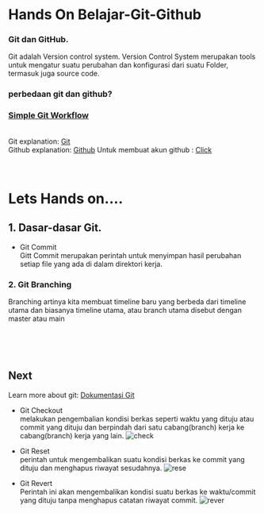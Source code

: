 # Hands On Belajar-Git-Github
### Git dan GitHub.
Git adalah Version control system.
Version Control System merupakan tools untuk mengatur suatu perubahan dan konfigurasi dari suatu Folder, termasuk juga source code. 
### perbedaan git dan github?
### <a href="https://drive.google.com/file/d/1USx6VW8Eusdefd8oulrUZ58ufyu_s_Z-/view?usp=sharing">Simple Git Workflow</a>
<br/>
Git explanation: <a href="https://git-scm.com/">Git</a>  <br/>
Github explanation: <a href="https://www.w3schools.com/whatis/whatis_github.asp">Github</a>
Untuk membuat akun github : <a href="https://github.com/signup">Click</a>
<br/>
<br/>
<br/>

# Lets Hands on....

## 1. Dasar-dasar Git.
- Git Commit <br/>
Gitt Commit merupakan perintah untuk menyimpan hasil perubahan setiap file yang ada di dalam direktori kerja.  

### 2. Git Branching
Branching artinya kita membuat timeline baru yang berbeda dari timeline utama dan biasanya timeline utama, atau branch utama disebut dengan master atau main



<br/>
<br/>
<br/>

## Next
Learn more about git: <a href="https://git-scm.com/docs">Dokumentasi Git</a>


 - Git Checkout <br/>
melakukan pengembalian kondisi berkas seperti waktu yang dituju atau commit yang dituju dan berpindah dari satu cabang(branch) kerja ke cabang(branch) kerja yang lain.
 ![check](https://github.com/user-attachments/assets/85c7ed26-291b-4801-b67a-98a38f16b6ea)


- Git Reset <br/>
perintah untuk mengembalikan suatu kondisi berkas ke commit yang dituju dan menghapus riwayat sesudahnya.
![rese](https://github.com/user-attachments/assets/7a6f784f-3f00-4704-b38f-3bfe63d51c63)
  
-  Git Revert <br/>
Perintah ini akan mengembalikan kondisi suatu berkas ke waktu/commit yang dituju tanpa menghapus catatan riwayat commit.
![rever](https://github.com/user-attachments/assets/17590d2a-53e0-403a-bd0f-9762b0426e3c)



